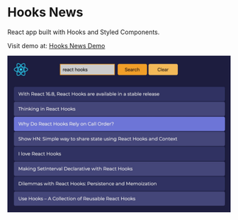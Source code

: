 # Hooks News

React app built with Hooks and Styled Components.

Visit demo at: [Hooks News Demo](https://marina-ferreira.github.io/hooks-news)

![Hooks News Demo](./hooks-news.jpg)
